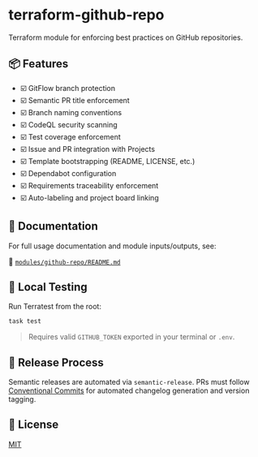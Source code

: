# terraform-github-repo

Terraform module for enforcing best practices on GitHub repositories.

## 📦 Features

- ☑️ GitFlow branch protection
- ☑️ Semantic PR title enforcement
- ☑️ Branch naming conventions
- ☑️ CodeQL security scanning
- ☑️ Test coverage enforcement
- ☑️ Issue and PR integration with Projects
- ☑️ Template bootstrapping (README, LICENSE, etc.)
- ☑️ Dependabot configuration
- ☑️ Requirements traceability enforcement
- ☑️ Auto-labeling and project board linking

## 📖 Documentation

For full usage documentation and module inputs/outputs, see:

📘 [`modules/github-repo/README.md`](modules/github-repo/README.md)

## 🧪 Local Testing

Run Terratest from the root:

```bash
task test
```

> Requires valid `GITHUB_TOKEN` exported in your terminal or `.env`.

## 🚀 Release Process

Semantic releases are automated via `semantic-release`. PRs must follow [Conventional Commits](https://www.conventionalcommits.org/) for automated changelog generation and version tagging.

## 📜 License

[MIT](LICENSE)
